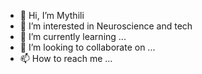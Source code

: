 - 👋 Hi, I’m Mythili
- 👀 I’m interested in Neuroscience and tech
- 🌱 I’m currently learning ...
- 💞️ I’m looking to collaborate on ...
- 📫 How to reach me ...

<!---
Millie2606/Millie2606 is a ✨ special ✨ repository because its `README.md` (this file) appears on your GitHub profile.
You can click the Preview link to take a look at your changes.
--->
